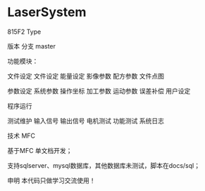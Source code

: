 # LaserSystem
815F2 Type 

版本	分支
master

功能模块：

文件设定
	文件设定
	能量设定
	影像参数
	配方参数
	文件点图

参数设定
	系统参数
	操作坐标
	加工参数
	运动参数
	误差补偿
	用户设定

程序运行

测试维护
	输入信号
	输出信号
	电机测试
	功能测试
	系统日志

技术
MFC

基于MFC 单文档开发；

支持sqlserver、mysql数据库，其他数据库未测试，脚本在docs/sql；

申明
本代码只做学习交流使用！


